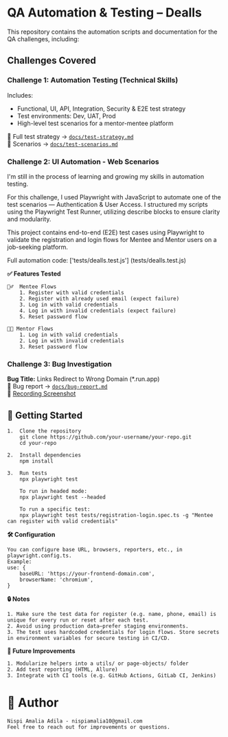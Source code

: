 # QA Automation & Testing – Dealls

This repository contains the automation scripts and documentation for the QA challenges, including:

## Challenges Covered

### Challenge 1: Automation Testing (Technical Skills)

Includes:
- Functional, UI, API, Integration, Security & E2E test strategy
- Test environments: Dev, UAT, Prod
- High-level test scenarios for a mentor-mentee platform

📄 Full test strategy → [`docs/test-strategy.md`](docs/test-strategy.md)  
📄 Scenarios → [`docs/test-scenarios.md`](docs/test-scenarios.md)

### Challenge 2: UI Automation - Web Scenarios
I'm still in the process of learning and growing my skills in automation testing.

For this challenge, I used Playwright with JavaScript to automate one of the test scenarios — Authentication & User Access.
I structured my scripts using the Playwright Test Runner, utilizing describe blocks to ensure clarity and modularity.

This project contains end-to-end (E2E) test cases using Playwright to validate the registration and login flows for Mentee and Mentor users on a job-seeking platform.

Full automation code: ['tests/dealls.test.js'] (tests/dealls.test.js)

**✅  Features Tested**

    🧍‍♂️  Mentee Flows
        1. Register with valid credentials
        2. Register with already used email (expect failure)
        3. Log in with valid credentials
        4. Log in with invalid credentials (expect failure)
        5. Reset password flow

    🧑‍🏫 Mentor Flows
        1. Log in with valid credentials
        2. Log in with invalid credentials
        3. Reset password flow
        
### Challenge 3: Bug Investigation

**Bug Title:** Links Redirect to Wrong Domain (*.run.app)  
📄 Bug report → [`docs/bug-report.md`](docs/bug-report.md)  
🎥 [Recording Screenshot](https://jam.dev/c/7dc854e5-6912-4e1d-b625-1403308a6fcc)



## 🚀 Getting Started

    1.  Clone the repository
        git clone https://github.com/your-username/your-repo.git
        cd your-repo

    2.  Install dependencies
        npm install

    3.  Run tests
        npx playwright test

        To run in headed mode:
        npx playwright test --headed

        To run a specific test:
        npx playwright test tests/registration-login.spec.ts -g "Mentee can register with valid credentials"

**🛠️  Configuration**

    You can configure base URL, browsers, reporters, etc., in playwright.config.ts.
    Example:
    use: {
        baseURL: 'https://your-frontend-domain.com',
        browserName: 'chromium',
    }

**🔒  Notes**

    1. Make sure the test data for register (e.g. name, phone, email) is unique for every run or reset after each test.
    2. Avoid using production data—prefer staging environments.
    3. The test uses hardcoded credentials for login flows. Store secrets in environment variables for secure testing in CI/CD.

**🧩  Future Improvements**

    1. Modularize helpers into a utils/ or page-objects/ folder
    2. Add test reporting (HTML, Allure)
    3. Integrate with CI tools (e.g. GitHub Actions, GitLab CI, Jenkins)

# 👤  Author

    Nispi Amalia Adila - nispiamalia10@gmail.com
    Feel free to reach out for improvements or questions.



